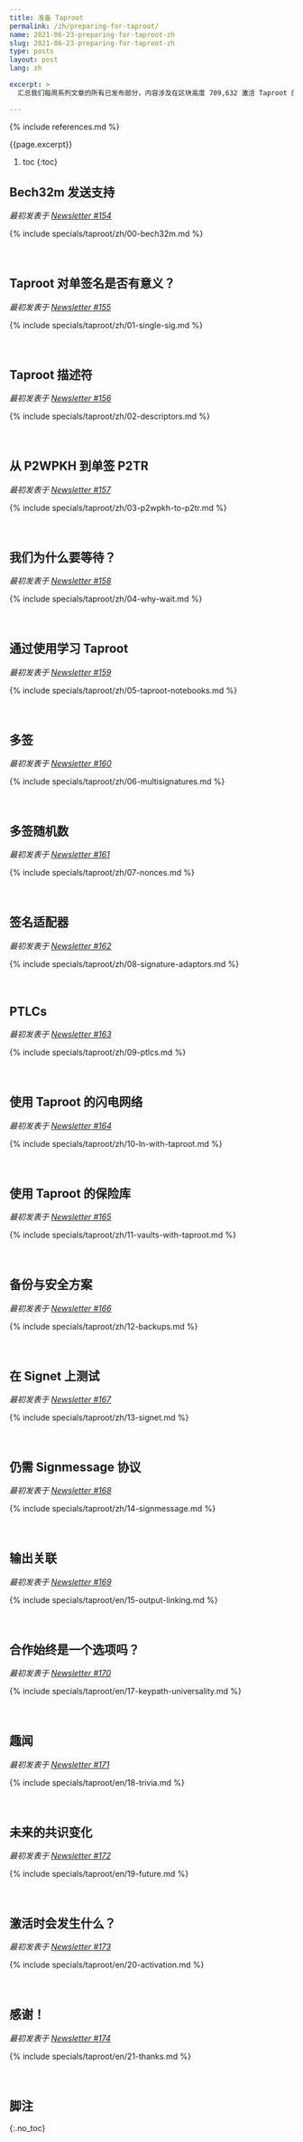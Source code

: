 ```yaml
---
title: 准备 Taproot
permalink: /zh/preparing-for-taproot/
name: 2021-06-23-preparing-for-taproot-zh
slug: 2021-06-23-preparing-for-taproot-zh
type: posts
layout: post
lang: zh

excerpt: >
  汇总我们每周系列文章的所有已发布部分，内容涉及在区块高度 709,632 激活 Taproot 的准备工作。

---
```

<style>
/* 为了帮助读者理解每部分最初是独立发布的，H2 标题之间增加一些额外的间距 */
h2:not(:first-of-type) { margin-top: 3em; }
</style>

{% include references.md %}

{{page.excerpt}}

1. toc
{:toc}

## Bech32m 发送支持

*最初发表于 [Newsletter #154](/zh/newsletters/2021/06/23/#准备-taproot-1bech32m-发送支持)*

{% include specials/taproot/zh/00-bech32m.md %}

## Taproot 对单签名是否有意义？

*最初发表于 [Newsletter #155](/zh/newsletters/2021/06/30/#准备-taproot-2taproot-对单签名是否有意义)*

{% include specials/taproot/zh/01-single-sig.md %}

## Taproot 描述符

*最初发表于 [Newsletter #156](/zh/newsletters/2021/07/07/#准备-taproot-3taproot-描述符)*

{% include specials/taproot/zh/02-descriptors.md %}

## 从 P2WPKH 到单签 P2TR

*最初发表于 [Newsletter #157](/zh/newsletters/2021/07/14/#准备-taproot-4从-p2wpkh-到单签-p2tr)*

{% include specials/taproot/zh/03-p2wpkh-to-p2tr.md %}

## 我们为什么要等待？

*最初发表于 [Newsletter #158](/zh/newsletters/2021/07/21/#准备-taproot-5我们为什么要等待)*

{% include specials/taproot/zh/04-why-wait.md %}

## 通过使用学习 Taproot

*最初发表于 [Newsletter #159](/zh/newsletters/2021/07/28/#准备-taproot-6通过使用学习-taproot)*

{% include specials/taproot/zh/05-taproot-notebooks.md %}

## 多签

*最初发表于 [Newsletter #160](/zh/newsletters/2021/08/04/#准备-taproot-7多签)*

{% include specials/taproot/zh/06-multisignatures.md %}

## 多签随机数

*最初发表于 [Newsletter #161](/zh/newsletters/2021/08/11/#准备-taproot-8多签随机数)*

{% include specials/taproot/zh/07-nonces.md %}

## 签名适配器

*最初发表于 [Newsletter #162](/zh/newsletters/2021/08/18/#准备-taproot-9签名适配器)*

{% include specials/taproot/zh/08-signature-adaptors.md %}

## PTLCs

*最初发表于 [Newsletter #163](/zh/newsletters/2021/08/25/#准备-taproot-10ptlcs)*

{% include specials/taproot/zh/09-ptlcs.md %}

## 使用 Taproot 的闪电网络

*最初发表于 [Newsletter #164](/zh/newsletters/2021/09/01/#准备-taproot-11使用-taproot-的闪电网络)*

{% include specials/taproot/zh/10-ln-with-taproot.md %}

## 使用 Taproot 的保险库

*最初发表于 [Newsletter #165](/zh/newsletters/2021/09/08/#准备-taproot-12使用-taproot-的保险库)*

{% include specials/taproot/zh/11-vaults-with-taproot.md %}

## 备份与安全方案

*最初发表于 [Newsletter #166](/zh/newsletters/2021/09/15/#准备-taproot-13备份与安全方案)*

{% include specials/taproot/zh/12-backups.md %}

## 在 Signet 上测试

*最初发表于 [Newsletter #167](/zh/newsletters/2021/09/22/#准备-taproot-14在-signet-上测试)*

{% include specials/taproot/zh/13-signet.md %}

## 仍需 Signmessage 协议

*最初发表于 [Newsletter #168](/zh/newsletters/2021/09/29/#准备-taproot-15仍需-signmessage-协议)*

{% include specials/taproot/zh/14-signmessage.md %}

## 输出关联

*最初发表于 [Newsletter #169](/en/newsletters/2021/10/06/#preparing-for-taproot-16-output-linking)*

{% include specials/taproot/en/15-output-linking.md %}

## 合作始终是一个选项吗？

*最初发表于 [Newsletter #170](/en/newsletters/2021/10/13/#preparing-for-taproot-17-is-cooperation-always-an-option)*

{% include specials/taproot/en/17-keypath-universality.md %}

## 趣闻

*最初发表于 [Newsletter #171](/en/newsletters/2021/10/20/#preparing-for-taproot-18-trivia)*

{% include specials/taproot/en/18-trivia.md %}

## 未来的共识变化

*最初发表于 [Newsletter #172](/en/newsletters/2021/10/27/#preparing-for-taproot-19-future-consensus-changes)*

{% include specials/taproot/en/19-future.md %}

## 激活时会发生什么？

*最初发表于 [Newsletter #173](/en/newsletters/2021/11/03/#preparing-for-taproot-20-what-happens-at-activation)*

{% include specials/taproot/en/20-activation.md %}

## 感谢！

*最初发表于 [Newsletter #174](/en/newsletters/2021/11/10/#preparing-for-taproot-21-thank-you)*

{% include specials/taproot/en/21-thanks.md %}

## 脚注
{:.no_toc}